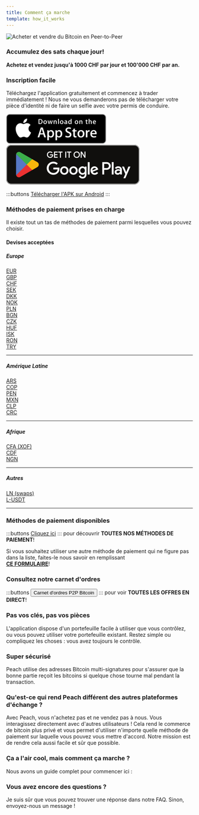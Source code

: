 ```yaml
---
title: Comment ça marche
template: how_it_works
---
```


<!--[teaser]-->

![Acheter et vendre du Bitcoin en Peer-to-Peer](/img/how-it-works/buy-and-sell-bitcoin-peer-to-peer.png)

### Accumulez des sats <span>chaque jour</span>!

**Achetez et vendez jusqu'à 1000 CHF par jour et 100'000 CHF par an.**

<!--[easy_registration]-->

### Inscription facile

Téléchargez l'application gratuitement et commencez à trader immédiatement ! Nous ne vous demanderons pas de télécharger votre pièce d'identité ni de faire un selfie avec votre permis de conduire.

<div class="custom-section_357">
  <div class="md:flex items-end">
    <a href="https://testflight.apple.com/join/wfSPFEWG"><img class="h-180px md:h-90px" src="/img/home/download-on-the-app-store.svg" alt="Téléchargez l'application Peach Bitcoin sur l'App Store sans vérification KYC"></a>
    <a class="md:ml-4" href="https://play.google.com/store/apps/details?id=com.peachbitcoin.peach.mainnet"><img class="h-180px md:h-90px" src="/img/home/get-it-on-google-play.svg" alt="Téléchargez l'application Peach Bitcoin sur Google Play Store sans vérification d'identité"></a>
  </div>

:::buttons
[Télécharger l'APK sur Android](/fr/apk/)
:::

</div>

<!--[payment_methods]-->

### Méthodes de paiement prises en charge

Il existe tout un tas de méthodes de paiement parmi lesquelles vous pouvez choisir.<br>

#### Devises acceptées

##### Europe

<div class="payment-grid_894">
    <div class="payment-grid-item_523">
        <a href="/fr/faq/Buy-&-Sell-Bitcoin-using-eur-in-2024/">
            <i class="fas fa-euro-sign"></i>
            EUR
        </a>
    </div>
    <div class="payment-grid-item_523">
        <a href="/fr/faq/Buy-&-Sell-Bitcoin-using-gbp-in-2024/">
            <i class="fas fa-pound-sign"></i>
            GBP
        </a>
    </div>
    <div class="payment-grid-item_523">
        <a href="/fr/faq/Buy-&-Sell-Bitcoin-using-chf-in-2024/">
            <i class="fas fa-dollar-sign"></i>
            CHF
        </a>
    </div>
    <div class="payment-grid-item_523">
        <a href="/fr/faq/Buy-&-Sell-Bitcoin-using-sek-in-2024/">
            <i class="fas fa-coins"></i>
            SEK
        </a>
    </div>
    <div class="payment-grid-item_523">
        <a href="/fr/faq/Buy-&-Sell-Bitcoin-using-dkk-in-2024/">
            <i class="fas fa-coins"></i>
            DKK
        </a>
    </div>
    <div class="payment-grid-item_523">
        <a href="/fr/faq/Buy-&-Sell-Bitcoin-using-nok-in-2024/">
            <i class="fas fa-coins"></i>
            NOK
        </a>
    </div>
    <div class="payment-grid-item_523">
        <a href="/fr/faq/Buy-&-Sell-Bitcoin-using-pln-in-2024/">
            <i class="fas fa-coins"></i>
            PLN
        </a>
    </div>
    <div class="payment-grid-item_523">
        <a href="/fr/faq/Buy-&-Sell-Bitcoin-using-bgn-in-2024/">
            <i class="fas fa-coins"></i>
            BGN
        </a>
    </div>
    <div class="payment-grid-item_523">
        <a href="/fr/faq/Buy-&-Sell-Bitcoin-using-czk-in-2024/">
            <i class="fas fa-coins"></i>
            CZK
        </a>
    </div>
    <div class="payment-grid-item_523">
        <a href="/fr/faq/Buy-&-Sell-Bitcoin-using-huf-in-2024/">
            <i class="fas fa-coins"></i>
            HUF
        </a>
    </div>
    <div class="payment-grid-item_523">
        <a href="/fr/faq/Buy-&-Sell-Bitcoin-using-isk-in-2024/">
            <i class="fas fa-coins"></i>
            ISK
        </a>
    </div>
    <div class="payment-grid-item_523">
        <a href="/fr/faq/Buy-&-Sell-Bitcoin-using-ron-in-2024/">
            <i class="fas fa-coins"></i>
            RON
        </a>
    </div>
    <div class="payment-grid-item_523">
        <a href="/fr/faq/Buy-&-Sell-Bitcoin-using-try-in-2024/">
            <i class="fas fa-lira-sign"></i>
            TRY
        </a>
    </div>
</div>

---

##### Amérique Latine

<div class="payment-grid_894">
    <div class="payment-grid-item_523">
        <a href="/fr/faq/Buy-&-Sell-Bitcoin-using-ars-in-2024/">
            <i class="fas fa-dollar-sign"></i>
            ARS
        </a>
    </div>
    <div class="payment-grid-item_523">
        <a href="/fr/faq/Buy-&-Sell-Bitcoin-using-cop-in-2024/">
            <i class="fas fa-dollar-sign"></i>
            COP
        </a>
    </div>
    <div class="payment-grid-item_523">
        <a href="/fr/faq/Buy-&-Sell-Bitcoin-using-pen-in-2024/">
            <i class="fas fa-dollar-sign"></i>
            PEN
        </a>
    </div>
    <div class="payment-grid-item_523">
        <a href="/fr/faq/Buy-&-Sell-Bitcoin-using-mxn-in-2024/">
            <i class="fas fa-dollar-sign"></i>
            MXN
        </a>
    </div>
    <div class="payment-grid-item_523">
        <a href="/fr/faq/Buy-&-Sell-Bitcoin-using-clp-in-2024/">
            <i class="fas fa-dollar-sign"></i>
            CLP
        </a>
    </div>
    <div class="payment-grid-item_523">
        <a href="/fr/faq/Buy-&-Sell-Bitcoin-using-crc-in-2024/">
            <i class="fas fa-dollar-sign"></i>
            CRC
        </a>
    </div>
</div>

---

##### Afrique

<div class="payment-grid_894">
    <div class="payment-grid-item_523">
        <a href="/fr/faq/Buy-&-Sell-Bitcoin-using-cfa-xof-in-2024/">
            <i class="fas fa-coins"></i>
            CFA (XOF)
        </a>
    </div>
    <div class="payment-grid-item_523">
        <a href="/fr/faq/Buy-&-Sell-Bitcoin-using-cdf-in-2024/">
            <i class="fas fa-coins"></i>
            CDF
        </a>
    </div>
    <div class="payment-grid-item_523">
        <a href="/fr/faq/Buy-&-Sell-Bitcoin-using-ngn-in-2024/">
            <i class="fas fa-coins"></i>
            NGN
        </a>
    </div>
</div>

---

##### Autres

<div class="payment-grid_894">
    <div class="payment-grid-item_523">
        <a href="/fr/faq/Buy-&-Sell-Bitcoin-using-ln-swaps-in-2024/">
            <i class="fas fa-coins"></i>
            LN (swaps)
        </a>
    </div>
    <div class="payment-grid-item_523">
        <a href="/fr/faq/Buy-&-Sell-Bitcoin-using-l-usdt-in-2024/">
            <i class="fas fa-coins"></i>
            L-USDT
        </a>
    </div>
</div>

---

### Méthodes de paiement disponibles

:::buttons
[Cliquez ici](/fr/faq/Buy-&-Sell-Bitcoin-using-any-payment-method-2024-with-PeachBitcoin)
:::
pour découvrir **TOUTES NOS MÉTHODES DE PAIEMENT**!

Si vous souhaitez utiliser une autre méthode de paiement qui ne figure pas dans la liste, faites-le nous savoir en remplissant<br>
**[CE FORMULAIRE](https://ncxldazr6m4.typeform.com/to/SJljDnae)**!

### Consultez notre carnet d'ordres

:::buttons
<button class="btn" id="customBtn" onclick="window.location.href='/fr/kycfree-orderbook'">Carnet d'ordres P2P Bitcoin</button>
:::
pour voir **TOUTES LES OFFRES EN DIRECT**!

<!--[self_custody]-->

### Pas vos clés, pas vos pièces

L'application dispose d'un portefeuille facile à utiliser que vous contrôlez, ou vous pouvez utiliser votre portefeuille existant. Restez simple ou compliquez les choses : vous avez toujours le contrôle.

<!--[security]-->

### Super sécurisé

Peach utilise des adresses Bitcoin multi-signatures pour s'assurer que la bonne partie reçoit les bitcoins si quelque chose tourne mal pendant la transaction.

<!--[difference]-->

### Qu'est-ce qui rend Peach différent des autres plateformes d'échange ?

Avec Peach, vous n'achetez pas et ne vendez pas à nous.
Vous interagissez directement avec d'autres utilisateurs !
Cela rend le commerce de bitcoin plus privé et vous permet d'utiliser n'importe quelle méthode de paiement sur laquelle vous pouvez vous mettre d'accord.
Notre mission est de rendre cela aussi facile et sûr que possible.

<!--[sounds_cool]-->

### Ça a l'air cool, mais comment ça marche ?

Nous avons un guide complet pour commencer ici :

<!--[questions]-->

### Vous avez encore des questions ?

Je suis sûr que vous pouvez trouver une réponse dans notre FAQ.
Sinon, envoyez-nous un message !
